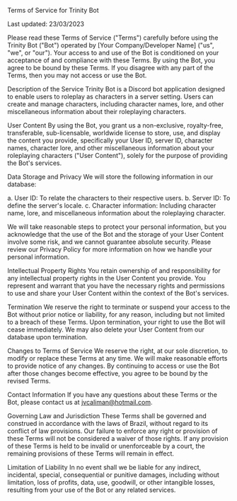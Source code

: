 Terms of Service for Trinity Bot

Last updated: 23/03/2023

Please read these Terms of Service ("Terms") carefully before using the Trinity Bot ("Bot") operated by [Your Company/Developer Name] ("us", "we", or "our"). Your access to and use of the Bot is conditioned on your acceptance of and compliance with these Terms. By using the Bot, you agree to be bound by these Terms. If you disagree with any part of the Terms, then you may not access or use the Bot.

Description of the Service
Trinity Bot is a Discord bot application designed to enable users to roleplay as characters in a server setting. Users can create and manage characters, including character names, lore, and other miscellaneous information about their roleplaying characters.

User Content
By using the Bot, you grant us a non-exclusive, royalty-free, transferable, sub-licensable, worldwide license to store, use, and display the content you provide, specifically your User ID, server ID, character names, character lore, and other miscellaneous information about your roleplaying characters ("User Content"), solely for the purpose of providing the Bot's services.

Data Storage and Privacy
We will store the following information in our database:

a. User ID: To relate the characters to their respective users.
b. Server ID: To define the server's locale.
c. Character information: Including character name, lore, and miscellaneous information about the roleplaying character.

We will take reasonable steps to protect your personal information, but you acknowledge that the use of the Bot and the storage of your User Content involve some risk, and we cannot guarantee absolute security. Please review our Privacy Policy for more information on how we handle your personal information.

Intellectual Property Rights
You retain ownership of and responsibility for any intellectual property rights in the User Content you provide. You represent and warrant that you have the necessary rights and permissions to use and share your User Content within the context of the Bot's services.

Termination
We reserve the right to terminate or suspend your access to the Bot without prior notice or liability, for any reason, including but not limited to a breach of these Terms. Upon termination, your right to use the Bot will cease immediately. We may also delete your User Content from our database upon termination.

Changes to Terms of Service
We reserve the right, at our sole discretion, to modify or replace these Terms at any time. We will make reasonable efforts to provide notice of any changes. By continuing to access or use the Bot after those changes become effective, you agree to be bound by the revised Terms.

Contact Information
If you have any questions about these Terms or the Bot, please contact us at jvcaliman@hotmail.com.

Governing Law and Jurisdiction
These Terms shall be governed and construed in accordance with the laws of Brazil, without regard to its conflict of law provisions. Our failure to enforce any right or provision of these Terms will not be considered a waiver of those rights. If any provision of these Terms is held to be invalid or unenforceable by a court, the remaining provisions of these Terms will remain in effect.

Limitation of Liability
In no event shall we be liable for any indirect, incidental, special, consequential or punitive damages, including without limitation, loss of profits, data, use, goodwill, or other intangible losses, resulting from your use of the Bot or any related services.
